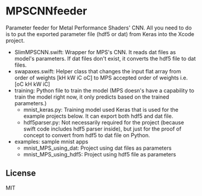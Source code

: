 # MPSCNNfeeder
Parameter feeder for Metal Performance Shaders' CNN. All you need to do is to put the exported parameter file (hdf5 or dat) from Keras into the Xcode project.

* SlimMPSCNN.swift: Wrapper for MPS's CNN. It reads dat files as model's parameters. If dat files don't exist, it converts the hdf5 file to dat files.
* swapaxes.swift: Helper class that changes the input flat array from order of weights [kH kW iC oC] to MPS accepted order of weights i.e. [oC kH kW iC]
* training: Python file to train the model (MPS doesn's have a capability to train the model right now, it only predicts based on the trained parameters.)
  * mnist_keras.py: Training model used Keras that is used for the example projects below. It can export both hdf5 and dat file.
  * hdf5parser.py: Not necessarily required for the project (because swift code includes hdf5 parser inside), but just for the proof of concept to convert from hdf5 to dat file on Python.
* examples: sample mnist apps
  * mnist_MPS_using_dat: Project using dat files as parameters
  * mnist_MPS_using_hdf5: Project using hdf5 file as parameters

## License
MIT
